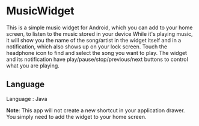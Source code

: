 # MusicWidget


This is a simple music widget for Android, which you can add to your home screen, to listen to the music stored in your device
While it's playing music, it will show you the name of the song/artist in the widget itself and in a notification, which also shows up on your lock screen.
Touch the headphone icon to find and select the song you want to play.
The widget and its notification have play/pause/stop/previous/next buttons to control what you are playing.


## Language 
Language : Java

**Note**: This app will not create a new shortcut in your application drawer. You simply need to add the widget to your home screen.
